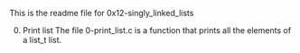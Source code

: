 This is the readme file for 0x12-singly_linked_lists

0. Print list
The file 0-print_list.c is a function that prints all the elements of a list_t list.
